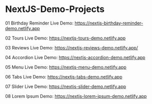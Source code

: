 # NextJS-Demo-Projects
01 Birthday Reminder Live Demo: https://nextjs-birthday-reminder-demo.netlify.app

02 Tours Live Demo: https://nextjs-tours-demo.netlify.app

03 Reviews Live Demo: https://nextjs-reviews-demo.netlify.app/

04 Accordion Live Demo: https://nextjs-accordion-demo.netlify.app

05 Menu Live Demo: https://nextjs-menu-demo.netlify.app

06 Tabs Live Demo: https://nextjs-tabs-demo.netlify.app

07 Slider Live Demo: https://nextjs-slider-demo.netlify.app

08 Lorem Ipsum Demo: https://nextjs-lorem-ipsum-demo.netlify.app
